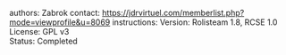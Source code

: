authors: Zabrok
contact: https://jdrvirtuel.com/memberlist.php?mode=viewprofile&u=8069
instructions:
Version: Rolisteam 1.8, RCSE 1.0  
License: GPL v3  
Status: Completed
